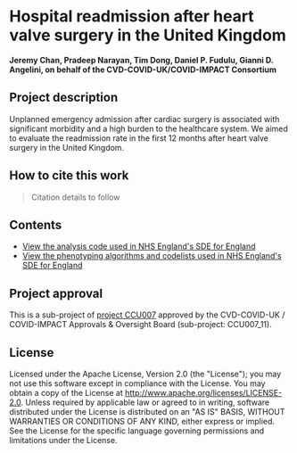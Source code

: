 # Hospital readmission after heart valve surgery in the United Kingdom

**Jeremy Chan, Pradeep Narayan, Tim Dong, Daniel P. Fudulu, Gianni D. Angelini, on behalf of the CVD-COVID-UK/COVID-IMPACT Consortium**

## Project description

Unplanned emergency admission after cardiac surgery is associated with significant morbidity and a high burden to the healthcare system. We aimed to evaluate the readmission rate in the first 12 months after heart valve surgery in the United Kingdom.

## How to cite this work
> Citation details to follow

## Contents

* [View the analysis code used in NHS England's SDE for England](https://github.com/BHFDSC/CCU007_11/tree/main/code)
* [View the phenotyping algorithms and codelists used in NHS England's SDE for England](https://github.com/BHFDSC/CCU007_11/tree/main/phenotypes)

## Project approval

This is a sub-project of [project CCU007](https://github.com/BHFDSC/CCU007) approved by the CVD-COVID-UK / COVID-IMPACT Approvals & Oversight Board (sub-project: CCU007_11).

## License

Licensed under the Apache License, Version 2.0 (the "License"); you may not use this software except in compliance with the License. You may obtain a copy of the License at http://www.apache.org/licenses/LICENSE-2.0. Unless required by applicable law or agreed to in writing, software distributed under the License is distributed on an "AS IS" BASIS, WITHOUT WARRANTIES OR CONDITIONS OF ANY KIND, either express or implied. See the License for the specific language governing permissions and limitations under the License.
